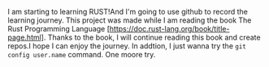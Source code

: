 I am starting to learning RUST!And I'm going to use github to record the learning journey.
This project was made while I am reading the book The Rust Programming Language [https://doc.rust-lang.org/book/title-page.html].
Thanks to the book, I will continue reading this book and create repos.I hope I can enjoy the journey.
In addtion, I just wanna try the `git config user.name` command.
One moore try.
